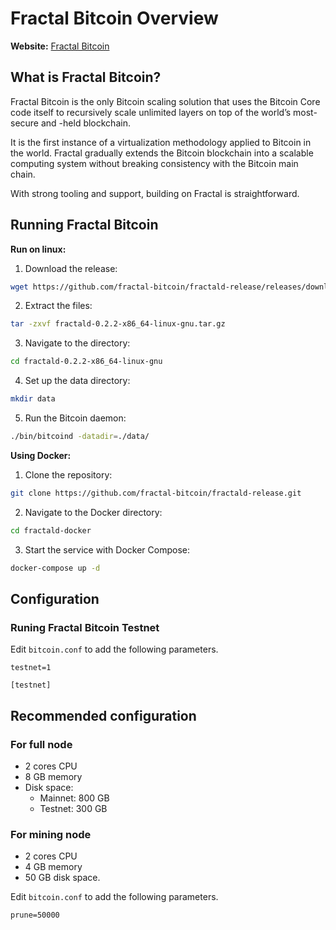 # Fractal Bitcoin Overview

**Website:** [Fractal Bitcoin](https://fractalbitcoin.io)

## What is Fractal Bitcoin?

Fractal Bitcoin is the only Bitcoin scaling solution that uses the Bitcoin Core code itself to recursively scale unlimited layers on top of the world’s most-secure and -held blockchain.

It is the first instance of a virtualization methodology applied to Bitcoin in the world. Fractal gradually extends the Bitcoin blockchain into a scalable computing system without breaking consistency with the Bitcoin main chain.

With strong tooling and support, building on Fractal is straightforward.

## Running Fractal Bitcoin

**Run on linux:**

1. Download the release:

```bash
wget https://github.com/fractal-bitcoin/fractald-release/releases/download/v0.2.2/fractald-0.2.2-x86_64-linux-gnu.tar.gz
```

2. Extract the files:

```bash
tar -zxvf fractald-0.2.2-x86_64-linux-gnu.tar.gz
```

3. Navigate to the directory:

```bash
cd fractald-0.2.2-x86_64-linux-gnu
```

4. Set up the data directory:

```bash
mkdir data
```

5. Run the Bitcoin daemon:

```bash
./bin/bitcoind -datadir=./data/
```

**Using Docker:**

1. Clone the repository:

```bash
git clone https://github.com/fractal-bitcoin/fractald-release.git
```

2. Navigate to the Docker directory:

```bash
cd fractald-docker
```

3. Start the service with Docker Compose:

```bash
docker-compose up -d
```

## Configuration

### Runing Fractal Bitcoin Testnet

Edit `bitcoin.conf` to add the following parameters.

```
testnet=1

[testnet]
```

## Recommended configuration

### For full node

- 2 cores CPU
- 8 GB memory
- Disk space:
  - Mainnet: 800 GB
  - Testnet: 300 GB

### For mining node

- 2 cores CPU
- 4 GB memory
- 50 GB disk space.

Edit `bitcoin.conf` to add the following parameters.

```
prune=50000
```
